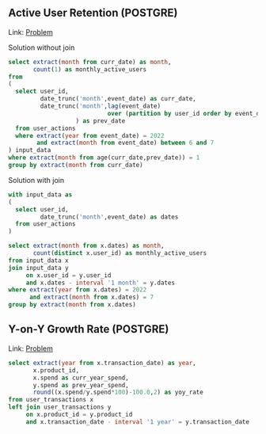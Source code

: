 ## Active User Retention (POSTGRE)
Link: [Problem](https://datalemur.com/questions/user-retention)

Solution without join
``` sql
select extract(month from curr_date) as month,
       count(1) as monthly_active_users
from
(
  select user_id,
         date_trunc('month',event_date) as curr_date,
         date_trunc('month',lag(event_date) 
                            over (partition by user_id order by event_date asc)
                   ) as prev_date
  from user_actions
  where extract(year from event_date) = 2022
        and extract(month from event_date) between 6 and 7
) input_data
where extract(month from age(curr_date,prev_date)) = 1
group by extract(month from curr_date)
```

Solution with join
``` sql 
with input_data as
(
  select user_id,
         date_trunc('month',event_date) as dates
  from user_actions
)

select extract(month from x.dates) as month,
       count(distinct x.user_id) as monthly_active_users
from input_data x 
join input_data y
     on x.user_id = y.user_id
     and x.dates - interval '1 month' = y.dates
where extract(year from x.dates) = 2022
      and extract(month from x.dates) = 7
group by extract(month from x.dates)
```

## Y-on-Y Growth Rate (POSTGRE)
Link: [Problem](https://datalemur.com/questions/yoy-growth-rate)

``` sql
select extract(year from x.transaction_date) as year,
       x.product_id,
       x.spend as curr_year_spend,
       y.spend as prev_year_spend,
       round((x.spend/y.spend*100)-100.0,2) as yoy_rate
from user_transactions x 
left join user_transactions y 
     on x.product_id = y.product_id
     and x.transaction_date - interval '1 year' = y.transaction_date
```

